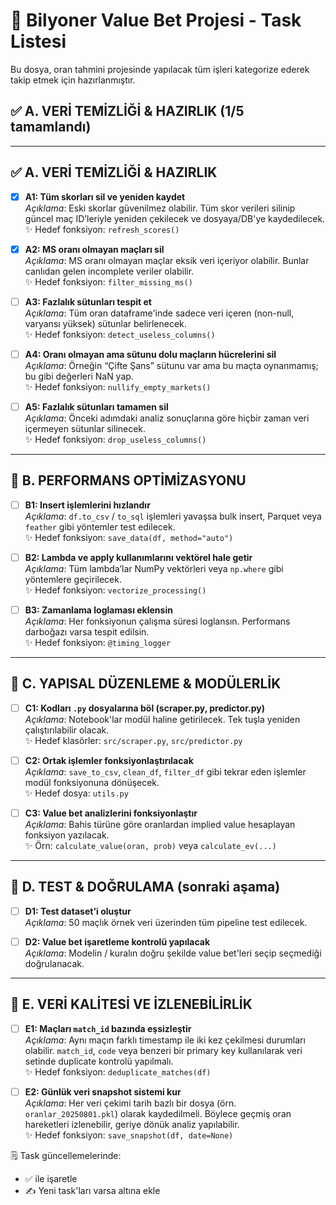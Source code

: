# 🎯 Bilyoner Value Bet Projesi - Task Listesi

Bu dosya, oran tahmini projesinde yapılacak tüm işleri kategorize ederek takip etmek için hazırlanmıştır.
## ✅ A. VERİ TEMİZLİĞİ & HAZIRLIK (1/5 tamamlandı)

---

## ✅ A. VERİ TEMİZLİĞİ & HAZIRLIK

- [X] **A1: Tüm skorları sil ve yeniden kaydet**  
  _Açıklama_: Eski skorlar güvenilmez olabilir. Tüm skor verileri silinip güncel maç ID’leriyle yeniden çekilecek ve dosyaya/DB'ye kaydedilecek.  
  ✨ Hedef fonksiyon: `refresh_scores()`

- [X] **A2: MS oranı olmayan maçları sil**  
  _Açıklama_: MS oranı olmayan maçlar eksik veri içeriyor olabilir. Bunlar canlıdan gelen incomplete veriler olabilir.  
  ✨ Hedef fonksiyon: `filter_missing_ms()`

- [ ] **A3: Fazlalık sütunları tespit et**  
  _Açıklama_: Tüm oran dataframe'inde sadece veri içeren (non-null, varyansı yüksek) sütunlar belirlenecek.  
  ✨ Hedef fonksiyon: `detect_useless_columns()`

- [ ] **A4: Oranı olmayan ama sütunu dolu maçların hücrelerini sil**  
  _Açıklama_: Örneğin “Çifte Şans” sütunu var ama bu maçta oynanmamış; bu gibi değerleri NaN yap.  
  ✨ Hedef fonksiyon: `nullify_empty_markets()`

- [ ] **A5: Fazlalık sütunları tamamen sil**  
  _Açıklama_: Önceki adımdaki analiz sonuçlarına göre hiçbir zaman veri içermeyen sütunlar silinecek.  
  ✨ Hedef fonksiyon: `drop_useless_columns()`

---

## 🚀 B. PERFORMANS OPTİMİZASYONU

- [ ] **B1: Insert işlemlerini hızlandır**  
  _Açıklama_: `df.to_csv` / `to_sql` işlemleri yavaşsa bulk insert, Parquet veya `feather` gibi yöntemler test edilecek.  
  ✨ Hedef fonksiyon: `save_data(df, method="auto")`

- [ ] **B2: Lambda ve apply kullanımlarını vektörel hale getir**  
  _Açıklama_: Tüm lambda’lar NumPy vektörleri veya `np.where` gibi yöntemlere geçirilecek.  
  ✨ Hedef fonksiyon: `vectorize_processing()`

- [ ] **B3: Zamanlama loglaması eklensin**  
  _Açıklama_: Her fonksiyonun çalışma süresi loglansın. Performans darboğazı varsa tespit edilsin.  
  ✨ Hedef fonksiyon: `@timing_logger`

---

## 🧱 C. YAPISAL DÜZENLEME & MODÜLERLİK

- [ ] **C1: Kodları `.py` dosyalarına böl (scraper.py, predictor.py)**  
  _Açıklama_: Notebook'lar modül haline getirilecek. Tek tuşla yeniden çalıştırılabilir olacak.  
  ✨ Hedef klasörler: `src/scraper.py`, `src/predictor.py`

- [ ] **C2: Ortak işlemler fonksiyonlaştırılacak**  
  _Açıklama_: `save_to_csv`, `clean_df`, `filter_df` gibi tekrar eden işlemler modül fonksiyonuna dönüşecek.  
  ✨ Hedef dosya: `utils.py`

- [ ] **C3: Value bet analizlerini fonksiyonlaştır**  
  _Açıklama_: Bahis türüne göre oranlardan implied value hesaplayan fonksiyon yazılacak.  
  ✨ Örn: `calculate_value(oran, prob)` veya `calculate_ev(...)`

---

## 🧪 D. TEST & DOĞRULAMA (sonraki aşama)

- [ ] **D1: Test dataset'i oluştur**  
  _Açıklama_: 50 maçlık örnek veri üzerinden tüm pipeline test edilecek.

- [ ] **D2: Value bet işaretleme kontrolü yapılacak**  
  _Açıklama_: Modelin / kuralın doğru şekilde value bet'leri seçip seçmediği doğrulanacak.

---

## 🧬 E. VERİ KALİTESİ VE İZLENEBİLİRLİK

- [ ] **E1: Maçları `match_id` bazında eşsizleştir**  
  _Açıklama_: Aynı maçın farklı timestamp ile iki kez çekilmesi durumları olabilir. `match_id`, `code` veya benzeri bir primary key kullanılarak veri setinde duplicate kontrolü yapılmalı.  
  ✨ Hedef fonksiyon: `deduplicate_matches(df)`

- [ ] **E2: Günlük veri snapshot sistemi kur**  
  _Açıklama_: Her veri çekimi tarih bazlı bir dosya (örn. `oranlar_20250801.pkl`) olarak kaydedilmeli. Böylece geçmiş oran hareketleri izlenebilir, geriye dönük analiz yapılabilir.  
  ✨ Hedef fonksiyon: `save_snapshot(df, date=None)`


🗒 Task güncellemelerinde:
- ✅ ile işaretle
- ✍️ Yeni task'ları varsa altına ekle

